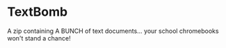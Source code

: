 # TextBomb
A zip containing A BUNCH of text documents... your school chromebooks won't stand a chance!
